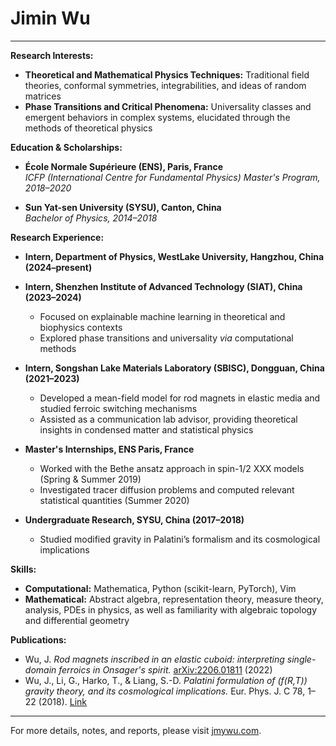 # Jimin Wu

---

**Research Interests:**  
- **Theoretical and Mathematical Physics Techniques:** Traditional field theories, conformal symmetries, integrabilities, and ideas of random matrices  
- **Phase Transitions and Critical Phenomena:** Universality classes and emergent behaviors in complex systems, elucidated through the methods of theoretical physics

**Education & Scholarships:**  
- **École Normale Supérieure (ENS), Paris, France**  
  *ICFP (International Centre for Fundamental Physics) Master's Program, 2018–2020*  
<!--- Awarded ICFP scholarship (full scholarship for two-year master's) -->

- **Sun Yat-sen University (SYSU), Canton, China**  
  *Bachelor of Physics, 2014–2018*  
  <!--- - Member of the international class of theoretical physics (top 5% students) -->
  <!--- - Outstanding student scholarship recipient (top 10% in class, 2016–2017; top 30% in class, 2015–2016) -->

**Research Experience:**  
- **Intern, Department of Physics, WestLake University, Hangzhou, China (2024–present)**

- **Intern, Shenzhen Institute of Advanced Technology (SIAT), China (2023–2024)**  
  - Focused on explainable machine learning in theoretical and biophysics contexts  
  - Explored phase transitions and universality _via_ computational methods

- **Intern, Songshan Lake Materials Laboratory (SBISC), Dongguan, China (2021–2023)**  
  - Developed a mean-field model for rod magnets in elastic media and studied ferroic switching mechanisms  
  - Assisted as a communication lab advisor, providing theoretical insights in condensed matter and statistical physics

- **Master's Internships, ENS Paris, France**  
  - Worked with the Bethe ansatz approach in spin-1/2 XXX models (Spring & Summer 2019)  
  - Investigated tracer diffusion problems and computed relevant statistical quantities (Summer 2020)

- **Undergraduate Research, SYSU, China (2017–2018)**  
  - Studied modified gravity in Palatini’s formalism and its cosmological implications  
  <!--- - Courses and notes on general relativity, quantum field theory, and particle physics are available on personal site -->

**Skills:**  
- **Computational:** Mathematica, Python (scikit-learn, PyTorch), Vim  
- **Mathematical:** Abstract algebra, representation theory, measure theory, analysis, PDEs in physics, as well as familiarity with algebraic topology and differential geometry

**Publications:**  
- Wu, J. *Rod magnets inscribed in an elastic cuboid: interpreting single-domain ferroics in Onsager's spirit.* [arXiv:2206.01811](https://arxiv.org/abs/2206.01811) (2022)  
- Wu, J., Li, G., Harko, T., & Liang, S.-D. *Palatini formulation of \(f(R,T)\) gravity theory, and its cosmological implications.* Eur. Phys. J. C 78, 1–22 (2018). [Link](https://link.springer.com/article/10.1140/epjc/s10052-018-5923-9)

---

For more details, notes, and reports, please visit [jmywu.com](http://jmywu.com).
